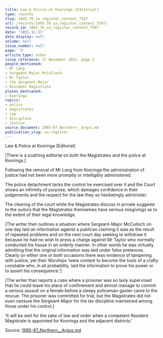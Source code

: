 ```yaml
---
title: Law & Police at Kooringa [Editorial]
type: records
slug: 1845_76_sa_register_content_7547
url: /records/1845_76_sa_register_content_7547/
record_id: 1845_76_sa_register_content_7547
date: '1851-11-17'
date_display: null
volume: null
issue_number: null
page: '3'
article_type: other
issue_reference: 17 November 1851, page 2
people_mentioned:
- Mr Lang
- Sergeant-Major McCulloch
- Mr Taylor
- the Sergeant-Major
- Resident Magistrate
places_mentioned:
- Kooringa
topics:
- police
- magistrates
- law
- discipline
- justice
source_document: 1985-87_Northern__Argus.md
publication_slug: sa-register
---
```


Law & Police at Kooringa [Editorial]

[There is a scathing editorial on both the Magistrates and the police at Kooringa.]

Following the removal of Mr Lang from Kooringa the administration of justice had not been more promptly or intelligibly administered.

The police detachment lacks the control he exercised over it and the Court shows an infirmity of purpose, which damages confidence in their judgements and the respect for the law they so hesitatingly administer.

The clearing of the court while the Magistrates discuss in private suggests to the suitors that the Magistrates themselves have serious misgivings as to the extent of their legal knowledge.

[The writer then outlines a situation where Sergeant-Major McCulloch on one day laid an information against a publican claiming it was as the result of repeated problems and on the next court day seeking to withdraw it because he had no wish to press a charge against Mr Taylor who normally conducted his house in an orderly manner.  In other words he was virtually admitting that the original information was laid under false pretences.  Clearly on either one or both occasions there was evidence of tampering with justice, yet their Worships ‘were content to become the tools of a crafty constable who, in all probability, laid the information to prove his power or to assert his consequence.’]

[The writer than reports a case where a prisoner was so laxly supervised that he could leave his place of confinement and almost manage to commit a serious assault on a female before a sleepy policeman-gaoler came to the rescue.  The prisoner was committed for trial, but the Magistrates did not even censure the Sergeant-Major for the lax discipline maintained among those under his control.]

‘It will be well for the sake of law and order when a competent Resident Magistrate is appointed for Kooringa and the adjacent districts.’


Source: [1985-87_Northern__Argus.md](/downloads/markdown/1985-87_Northern__Argus.md)
